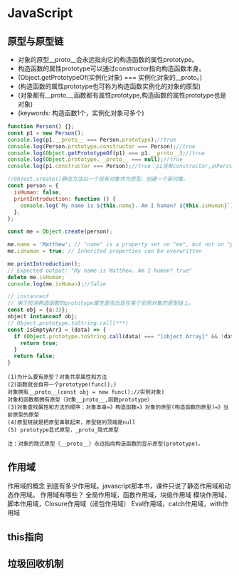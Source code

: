 # JavaScript

## 原型与原型链

* 对象的原型__proto__会永远指向它的构造函数的属性prototype。
* 构造函数的属性prototype可以通过constructor指向构造函数本身。
* (Object.getPrototypeOf(实例化对象) === 实例化对象的__proto。)
* (构造函数的属性prototype也可称为构造函数实例化的对象的原型)
* (对象都有__proto__,函数都有属性prototype,构造函数的属性prototype也是对象)
* (keywords: 构造函数1个，实例化对象可多个)

```js
function Person() {};
const p1 = new Person();
console.log(p1.__proto__ === Person.prototype);//true
console.log(Person.prototype.constructor === Person);//true
console.log(Object.getPrototypeOf(p1) === p1.__proto__);//true
console.log(Object.prototype.__proto__ === null);//true
console.log(p1.constructor === Person);//true：p1没有constructor,从Person.prototype去找
```

```js
//Object.create()静态方法以一个现有对象作为原型，创建一个新对象。
const person = {
  isHuman: false,
  printIntroduction: function () {
    console.log(`My name is ${this.name}. Am I human? ${this.isHuman}`);
  },
};

const me = Object.create(person);

me.name = 'Matthew'; // "name" is a property set on "me", but not on "person"
me.isHuman = true; // Inherited properties can be overwritten

me.printIntroduction();
// Expected output: "My name is Matthew. Am I human? true"
delete me.isHuman;
console.log(me.isHuman);//false
```

```js
// instanceof
// 用于检测构造函数的prototype属性是否出现在某个实例对象的原型链上。
const obj = {a:33};
object instanceof obj;
// Object.prototype.toString.call(***)
const isEmptyArr3 = (data) => {
  if (Object.prototype.toString.call(data) === "[object Array]" && !data.length) {
    return true;
  }
  return false;
}
```

```answer
(1)为什么要有原型？对象共享属性和方法
(2)函数就会自带一个prototype(func();)
对象拥有__proto__(const obj = new func();//实例对象)
对象和函数都拥有原型（对象__proto__,函数prototype）
(3)对象查找属性和方法的顺序：对象本身=》构造函数=》对象的原型(构造函数的原型)=》当前原型的原型
(4)原型链就是把原型串联起来，原型链的顶端是null
(5) prototype显式原型，_proto_隐式原型

注：对象的隐式原型（__proto__）永远指向构造函数的显示原型(prototype)。
```

## 作用域

作用域的概念
到底有多少作用域。javascript那本书，课件只说了静态作用域和动态作用域。
作用域有哪些？
全局作用域，函数作用域，块级作用域
模块作用域，脚本作用域，Closure作用域（闭包作用域）
Eval作用域，catch作用域，with作用域

## this指向

## 垃圾回收机制
